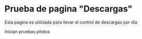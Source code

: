 <h1>Prueba de pagina "Descargas"</h1>

<p> Esta pagina es utilizada para llevar el control de descargas por dia</p>

<p> Inician pruebas pilotos </p>
